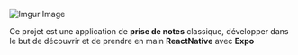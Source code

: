 ![Imgur Image](https://imgur.com/PmN0QLW.png)

Ce projet est une application de **prise de notes** classique, développer dans le but de découvrir et de prendre en main **ReactNative** avec **Expo**
